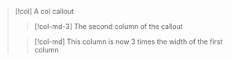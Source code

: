 > [!col]
> A col callout
>
>> [!col-md-3]
>> The second column of the callout
>
>> [!col-md]
>> This column is now 3 times the width of the first column
